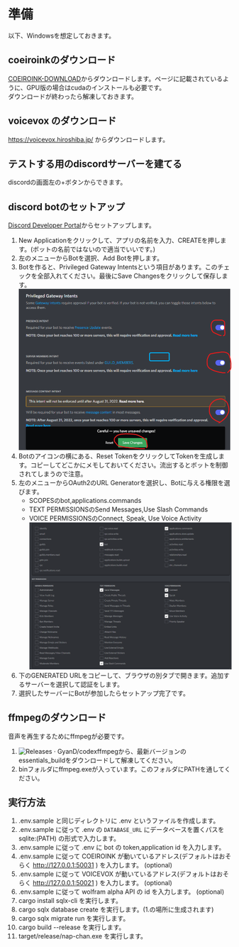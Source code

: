 # 準備
以下、Windowsを想定しておきます。

## coeiroinkのダウンロード

[COEIROINK-DOWNLOAD](https://coeiroink.com/download)からダウンロードします。ページに記載されているように、GPU版の場合はcudaのインストールも必要です。  
ダウンロードが終わったら解凍しておきます。

## voicevox のダウンロード

https://voicevox.hiroshiba.jp/ からダウンロードします。

## テストする用のdiscordサーバーを建てる

discordの画面左の+ボタンからできます。

## discord botのセットアップ

[Discord Developer Portal](https://discord.com/developers/applications)からセットアップします。

1. New Applicationをクリックして、アプリの名前を入力、CREATEを押します。(ボットの名前ではないので適当でいいです。)
2. 左のメニューからBotを選択、Add Botを押します。
3. Botを作ると、Privileged Gateway Intentsという項目があります。このチェックを全部入れてください。最後にSave Changesをクリックして保存します。
![Intents](./img/intents.png)
4. Botのアイコンの横にある、Reset TokenをクリックしてTokenを生成します。コピーしてどこかにメモしておいてください。流出するとボットを制御されてしまうので注意。
5. 左のメニューからOAuth2のURL Generatorを選択し、Botに与える権限を選びます。
    - SCOPESのbot,applications.commands
    - TEXT PERMISSIONSのSend Messages,Use Slash Commands
    - VOICE PERMISSIONSのConnect, Speak, Use Voice Activity
![Permission](./img/perm.png)
6. 下のGENERATED URLをコピーして、ブラウザの別タブで開きます。追加するサーバーを選択して認証をします。
7. 選択したサーバーにBotが参加したらセットアップ完了です。



## ffmpegのダウンロード

音声を再生するためにffmpegが必要です。

1. ![Releases · GyanD/codexffmpeg](https://github.com/GyanD/codexffmpeg/releases)から、最新バージョンのessentials_buildをダウンロードして解凍してください。
2. binフォルダにffmpeg.exeが入っています。このフォルダにPATHを通してください。

## 実行方法

1. .env.sample と同じディレクトリに .env というファイルを作成します。
2. .env.sample に従って .env の `DATABASE_URL` にデータベースを置くパスを sqlite:(PATH) の形式で入力します。
3. .env.sample に従って .env に bot の token,application id を入力します。
4. .env.sample に従って COEIROINK が動いているアドレス(デフォルトはおそらく http://127.0.0.1:50031 ) を入力します。 (optional)
5. .env.sample に従って VOICEVOX が動いているアドレス(デフォルトはおそらく http://127.0.0.1:50021 ) を入力します。 (optional)
6. .env.sample に従って wolfram alpha API の id を入力します。 (optional)
7. cargo install sqlx-cli を実行します。
8. cargo sqlx database create を実行します。(1.の場所に生成されます)
9. cargo sqlx migrate run を実行します。
10. cargo build --release を実行します。
11. target/release/nap-chan.exe を実行します。
